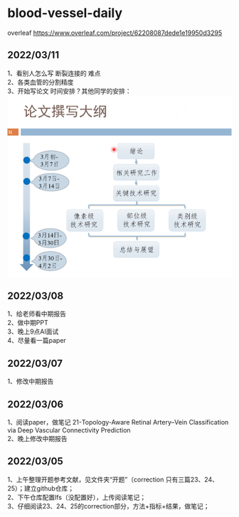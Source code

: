 # blood-vessel-daily
overleaf https://www.overleaf.com/project/62208087dede1e19950d3295 

## 2022/03/11  
1、看别人怎么写 断裂连接的 难点  
2、各类血管的分割精度  
3、开始写论文  时间安排？其他同学的安排：  
<img src="./source/其他同学的进度安排.png" width = "600" alt="借鉴其他的安排" align=center />



## 2022/03/08
1、给老师看中期报告  
2、做中期PPT  
3、晚上9点AI面试  
4、尽量看一篇paper

## 2022/03/07
1、修改中期报告  

## 2022/03/06
1、阅读paper，做笔记 21-Topology-Aware Retinal Artery–Vein Classification via Deep Vascular Connectivity Prediction  
2、晚上修改中期报告

## 2022/03/05
1、上午整理开题参考文献，见文件夹“开题”（correction 只有三篇23、24、25）；建立github仓库；  
2、下午仓库配置lfs（没配置好），上传阅读笔记；  
3、仔细阅读23、24、25的correction部分，方法+指标+结果，做笔记；


